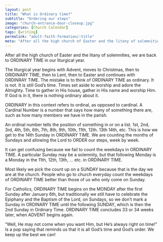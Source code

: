 ```yaml
---
layout: post
title: "What is Ordinary time?"
subtitle: "Ordering our steps"
image: "church-entrance-door-closeup.jpg"
categories: [Church Calendar]
tags: [writing]
permalink: "adult-faith-formation/:title"
meta: "After all the high church of Easter and the litany of solemnities, we are back to ORDINARY TIME in our liturgical year."
---
```

After all the high church of Easter and the litany of solemnities, we are back to ORDINARY TIME in our liturgical year.
<!--more-->

The liturgical year begins with Advent, moves to Christmas, then to ORIDINARY TIME, then to Lent, then to Easter and continues with ORDINRAY TIME. The mistake is to think of ORDINARY TIME as ordinary. It is not. It is still God’s time. Times set aside to worship and adore the Almighty. Time to gather in His house, gather in His name and worship Him. If God is in it, there is nothing ordinary about it.

ORDINARY in this context refers to ordinal, as opposed to cardinal. A Cardinal Number is a number that says how many of something there are, such as how many members we have in the parish.

An ordinal number tells the position of something in or on a list. 1st, 2nd, 3rd, 4th, 5th, 6th, 7th, 8th, 9th, 10th, 11th, 12th. 13th 14th, etc. This is how we get to the 14th Sunday in ORDINARY TIME. We are counting the months of Sundays and allowing the Lord to ORDER our steps, week by week.

It can get confusing because we fail to count the weekdays in ORDINARY TIME. A particular Sunday may be a solemnity, but that following Monday is a Monday in the 11th, 12th, 13th, … etc. in ORDINARY TIME.

Most likely we pick the count up on a SUNDAY because that is the day we are at the church. People who go to church everyday count the weekdays of ORDINARY TIME better than those of us who only come on Sunday.

For Catholics, ORDINARY TIME begins on the MONDAY after the first Sunday after January 6th, but traditionally we still have to celebrate the Epiphany and the Baptism of the Lord, on Sundays, so we don’t mark a Sunday in ORDINARY TIME until the following SUNDAY, which is then the 2nd Sunday in Ordinary Time. ORDINARY TIME concludes 33 or 34 weeks later, when ADVENT begins again.

“Well, He may not come when you want Him, but He’s always right on time!” Is a pop saying that reminds us that it is all God’s time and God’s order. We keep up the best we can!